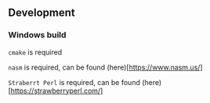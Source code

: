 ## Development
### Windows build

`cmake` is required


`nasm` is required, can be found (here)[https://www.nasm.us/]

`Straberrt Perl` is required, can be found (here)[https://strawberryperl.com/]
